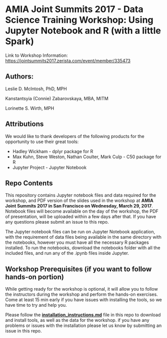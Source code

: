 # AMIA Joint Summits 2017 - Data Science Training Workshop: Using Jupyter Notebook and R (with a little Spark)

Link to Workshop Information: https://jointsummits2017.zerista.com/event/member/335473

## Authors: 
Leslie D. McIntosh, PhD, MPH

Kanstantsyia (Connie) Zabarovskaya, MBA, MITM

Lorinette S. Wirth, MPH

## Attributions

We would like to thank developers of the following products for the opportunity to use their great tools:

- Hadley Wickham - dplyr package for R
- Max Kuhn, Steve Weston, Nathan Coulter, Mark Culp - C50 package for R
- Jupyter Project - Jupyter Notebook

## Repo Contents
This repository contains Jupyter notebook files and data required for the workshop, and PDF version of the slides used in the workshop at **AMIA Joint Summits 2017 in San Francisco on Wednesday, March 29, 2017**. Notebook files will become available on the day of the workshop, the PDF of presentation, will be uploaded within a few days after that. If you have any questions please submit an issue to this repo.

The Jupyter notebook files can be run on Jupyter Notebook application, with the requirement of data files being available in the same directory with the notebooks, however you must have all the necessary R packages installed. To run the notebooks, download the notebooks folder with all the included files, and run any of the .ipynb files inside Jupyter.

## Workshop Prerequisites (if you want to follow hands-on portion)

While getting ready for the workshop is optional, it will allow you to follow the instructors during the workshop and perform the hands-on exercises. Come at least 15 min early if you have issues with installing the tools, so we have time to try and help you. 

Please follow the **[installation_instructions.md](https://github.com/CBMIWU/AMIA2017Workshop_JupyterNotebook/blob/master/installation_instructions.md)** file in this repo to download and install tools, as well as the data for the workshop. if you have any problems or issues with the installation please let us know by submitting an issue in this repo.

